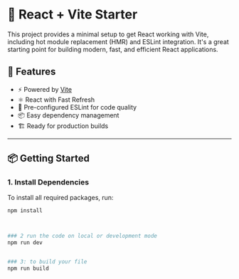 # 🚀 React + Vite Starter

This project provides a minimal setup to get React working with Vite, including hot module replacement (HMR) and ESLint integration. It's a great starting point for building modern, fast, and efficient React applications.

## 🔧 Features

- ⚡️ Powered by [Vite](https://vitejs.dev/)
- ⚛️ React with Fast Refresh
- 🧹 Pre-configured ESLint for code quality
- 📦 Easy dependency management
- 🏗️ Ready for production builds

---

## 📦 Getting Started

### 1. Install Dependencies

To install all required packages, run:

```bash
npm install



### 2 run the code on local or development mode 
npm run dev


### 3: to build your file 
npm run build
